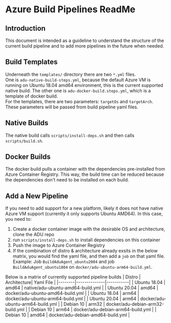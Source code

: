 # Azure Build Pipelines ReadMe

## Introduction

This document is intended as a guideline to understand the structure of the current build pipeline and to add more pipelines in the future when needed.  

## Build Templates

Underneath the `templates/` directory there are two `*.yml` files.  
One is `adu-native-build-steps.yml`, because the default Azure VM is running on Ubuntu 18.04 amd64 environment, this is the current supported native build. The other one is `adu-docker-build.steps.yml`, which is a template of docker build.  
For the templates, there are two parameters: `targetOs` and `targetArch`. These parameters will be passed from build pipeline yaml files.

## Native Builds

The native build calls `scripts/install-deps.sh` and then calls `scripts/build.sh`.

## Docker Builds

The docker build pulls a container with the dependencies pre-installed from Azure Container Registry. This way, the build time can be reduced because the dependencies don't need to be installed on each build.  

## Add a New Pipeline

If you need to add support for a new platform, likely it does not have native Azure VM support (currently it only supports Ubuntu AMD64). In this case, you need to:

1. Create a docker container image with the desirable OS and architecture, clone the ADU repo
2. run `scripts/install-deps.sh` to install dependencies on this container
3. Push the image to Azure Container Registry
4. If the combination of distro & architecture already exsits in the below matrix, you would find the yaml file, and then add a `job` on that yaml file. Example: Job `BuildAduAgent_ubuntu2004` and job `BuildAduAgent_ubuntu1804` on `docker/adu-ubuntu-arm64-build.yml`.

Below is a matrix of currently supported pipeline builds
| Distro |  Architecture| Yaml File |
|--------|--------------|-----------|
| Ubuntu 18.04 | amd64 | native/adu-ubuntu-amd64-build.yml |
| Ubuntu 20.04 | amd64 | docker/adu-ubuntu-amd64-build.yml |
| Ubuntu 18.04 | arm64 | docker/adu-ubuntu-arm64-build.yml |
| Ubuntu 20.04 | arm64 | docker/adu-ubuntu-arm64-build.yml |
| Debian 10 | arm32 | docker/adu-debian-arm32-build.yml |
| Debian 10 | arm64 | docker/adu-debian-arm64-build.yml |
| Debian 10 | amd64 | docker/adu-debian-amd64-build.yml |
